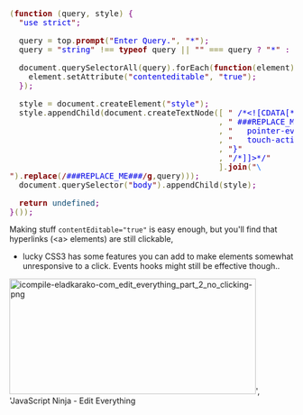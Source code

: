 <pre><span style='color:#808030; '>(</span><span style='color:#800000; font-weight:bold; '>function</span> <span style='color:#808030; '>(</span>query<span style='color:#808030; '>,</span> style<span style='color:#808030; '>)</span> <span style='color:#800080; '>{</span>
  <span style='color:#800000; '>"</span><span style='color:#0000e6; '>use strict</span><span style='color:#800000; '>"</span><span style='color:#800080; '>;</span>

  query <span style='color:#808030; '>=</span> top<span style='color:#808030; '>.</span><span style='color:#800000; font-weight:bold; '>prompt</span><span style='color:#808030; '>(</span><span style='color:#800000; '>"</span><span style='color:#0000e6; '>Enter Query.</span><span style='color:#800000; '>"</span><span style='color:#808030; '>,</span> <span style='color:#800000; '>"</span><span style='color:#0000e6; '>*</span><span style='color:#800000; '>"</span><span style='color:#808030; '>)</span><span style='color:#800080; '>;</span>
  query <span style='color:#808030; '>=</span> <span style='color:#800000; '>"</span><span style='color:#0000e6; '>string</span><span style='color:#800000; '>"</span> <span style='color:#808030; '>!==</span> <span style='color:#800000; font-weight:bold; '>typeof</span> query <span style='color:#808030; '>||</span> <span style='color:#800000; '>"</span><span style='color:#800000; '>"</span> <span style='color:#808030; '>===</span> query <span style='color:#800080; '>?</span> <span style='color:#800000; '>"</span><span style='color:#0000e6; '>*</span><span style='color:#800000; '>"</span> <span style='color:#800080; '>:</span> query<span style='color:#800080; '>;</span>

  document<span style='color:#808030; '>.</span>querySelectorAll<span style='color:#808030; '>(</span>query<span style='color:#808030; '>)</span><span style='color:#808030; '>.</span>forEach<span style='color:#808030; '>(</span><span style='color:#800000; font-weight:bold; '>function</span><span style='color:#808030; '>(</span>element<span style='color:#808030; '>)</span><span style='color:#800080; '>{</span>
    element<span style='color:#808030; '>.</span>setAttribute<span style='color:#808030; '>(</span><span style='color:#800000; '>"</span><span style='color:#0000e6; '>contenteditable</span><span style='color:#800000; '>"</span><span style='color:#808030; '>,</span> <span style='color:#800000; '>"</span><span style='color:#0000e6; '>true</span><span style='color:#800000; '>"</span><span style='color:#808030; '>)</span><span style='color:#800080; '>;</span>
  <span style='color:#800080; '>}</span><span style='color:#808030; '>)</span><span style='color:#800080; '>;</span>
  
  style <span style='color:#808030; '>=</span> document<span style='color:#808030; '>.</span>createElement<span style='color:#808030; '>(</span><span style='color:#800000; '>"</span><span style='color:#0000e6; '>style</span><span style='color:#800000; '>"</span><span style='color:#808030; '>)</span><span style='color:#800080; '>;</span>
  style<span style='color:#808030; '>.</span>appendChild<span style='color:#808030; '>(</span>document<span style='color:#808030; '>.</span>createTextNode<span style='color:#808030; '>(</span><span style='color:#808030; '>[</span> <span style='color:#800000; '>"</span><span style='color:#0000e6; '> /*&lt;![CDATA[*/</span><span style='color:#800000; '>"</span>
                                            <span style='color:#808030; '>,</span> <span style='color:#800000; '>"</span><span style='color:#0000e6; '> ###REPLACE_ME###, ###REPLACE_ME###:before, ###REPLACE_ME###:after{</span><span style='color:#800000; '>"</span>
                                            <span style='color:#808030; '>,</span> <span style='color:#800000; '>"</span><span style='color:#0000e6; '>   pointer-events: none !important;</span><span style='color:#800000; '>"</span>
                                            <span style='color:#808030; '>,</span> <span style='color:#800000; '>"</span><span style='color:#0000e6; '>   touch-action:   none !important;</span><span style='color:#800000; '>"</span>
                                            <span style='color:#808030; '>,</span> <span style='color:#800000; '>"</span><span style='color:#0000e6; '>}</span><span style='color:#800000; '>"</span>
                                            <span style='color:#808030; '>,</span> <span style='color:#800000; '>"</span><span style='color:#0000e6; '>/*]]&gt;*/</span><span style='color:#800000; '>"</span>
                                            <span style='color:#808030; '>]</span><span style='color:#808030; '>.</span><span style='color:#800000; font-weight:bold; '>join</span><span style='color:#808030; '>(</span><span style='color:#800000; '>"</span><span style='color:#0f69ff; '>\
</span><span style='color:#800000; '>"</span><span style='color:#808030; '>)</span><span style='color:#808030; '>.</span><span style='color:#800000; font-weight:bold; '>replace</span><span style='color:#808030; '>(</span><span style='color:#800000; '>/</span><span style='color:#0000e6; '>###REPLACE_ME###</span><span style='color:#800000; '>/</span><span style='color:#800000; font-weight:bold; '>g</span><span style='color:#808030; '>,</span>query<span style='color:#808030; '>)</span><span style='color:#808030; '>)</span><span style='color:#808030; '>)</span><span style='color:#800080; '>;</span>
  document<span style='color:#808030; '>.</span>querySelector<span style='color:#808030; '>(</span><span style='color:#800000; '>"</span><span style='color:#0000e6; '>body</span><span style='color:#800000; '>"</span><span style='color:#808030; '>)</span><span style='color:#808030; '>.</span>appendChild<span style='color:#808030; '>(</span>style<span style='color:#808030; '>)</span><span style='color:#800080; '>;</span>

  <span style='color:#800000; font-weight:bold; '>return</span> <span style='color:#0f4d75; '>undefined</span><span style='color:#800080; '>;</span>
<span style='color:#800080; '>}</span><span style='color:#808030; '>(</span><span style='color:#808030; '>)</span><span style='color:#808030; '>)</span><span style='color:#800080; '>;</span>
</pre>

Making stuff <code>contentEditable="true"</code> is easy enough, but you'll find that hyperlinks (&#60;a&#62; elements) are still clickable,
- lucky CSS3 has some features you can add to make elements somewhat unresponsive to a click. Events hooks might still be effective though..

<img src="https://icompile.eladkarako.com/_uploads/2016/09/icompile.eladkarako.com_edit_everything_part_2_no_clicking.png" alt="icompile-eladkarako-com_edit_everything_part_2_no_clicking-png" width="437" height="205"/>', 'JavaScript Ninja - Edit Everything
